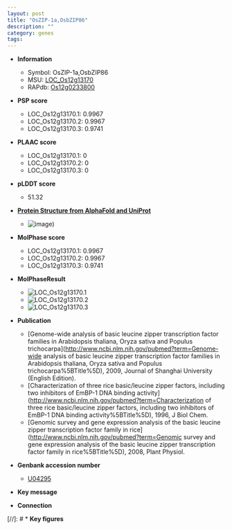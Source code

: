 ```yaml
---
layout: post
title: "OsZIP-1a,OsbZIP86"
description: ""
category: genes
tags: 
---
```


* **Information**  
    + Symbol: OsZIP-1a,OsbZIP86  
    + MSU: [LOC_Os12g13170](http://rice.plantbiology.msu.edu/cgi-bin/ORF_infopage.cgi?orf=LOC_Os12g13170)  
    + RAPdb: [Os12g0233800](http://rapdb.dna.affrc.go.jp/viewer/gbrowse_details/irgsp1?name=Os12g0233800)  

* **PSP score**  
    + LOC_Os12g13170.1: 0.9967 
    + LOC_Os12g13170.2: 0.9967 
    + LOC_Os12g13170.3: 0.9741 

* **PLAAC score**  
    + LOC_Os12g13170.1: 0 
    + LOC_Os12g13170.2: 0 
    + LOC_Os12g13170.3: 0 

* **pLDDT score**
    + 51.32

* **[Protein Structure from AlphaFold and UniProt](https://www.uniprot.org/uniprotkb/Q2QVD6/entry#structure)**
    + ![image](https://ricepsp.github.io/images/Q2/AF-Q2QVD6-F1.png))

* **MolPhase score**
    + LOC_Os12g13170.1: 0.9967
    + LOC_Os12g13170.2: 0.9967
    + LOC_Os12g13170.3: 0.9741

* **MolPhaseResult**
    + ![LOC_Os12g13170.1](https://ricepsp.github.io/pictures/LOC_Os12g/LOC_Os12g13170.1.png)
    + ![LOC_Os12g13170.2](https://ricepsp.github.io/pictures/LOC_Os12g/LOC_Os12g13170.2.png)
    + ![LOC_Os12g13170.3](https://ricepsp.github.io/pictures/LOC_Os12g/LOC_Os12g13170.3.png)

* **Publication**  
    + [Genome-wide analysis of basic leucine zipper transcription factor families in Arabidopsis thaliana, Oryza sativa and Populus trichocarpa](http://www.ncbi.nlm.nih.gov/pubmed?term=Genome-wide analysis of basic leucine zipper transcription factor families in Arabidopsis thaliana, Oryza sativa and Populus trichocarpa%5BTitle%5D), 2009, Journal of Shanghai University (English Edition).
    + [Characterization of three rice basic/leucine zipper factors, including two inhibitors of EmBP-1 DNA binding activity](http://www.ncbi.nlm.nih.gov/pubmed?term=Characterization of three rice basic/leucine zipper factors, including two inhibitors of EmBP-1 DNA binding activity%5BTitle%5D), 1996, J Biol Chem.
    + [Genomic survey and gene expression analysis of the basic leucine zipper transcription factor family in rice](http://www.ncbi.nlm.nih.gov/pubmed?term=Genomic survey and gene expression analysis of the basic leucine zipper transcription factor family in rice%5BTitle%5D), 2008, Plant Physiol.

* **Genbank accession number**  
    + [U04295](http://www.ncbi.nlm.nih.gov/nuccore/U04295)

* **Key message**  

* **Connection**  

[//]: # * **Key figures**  


